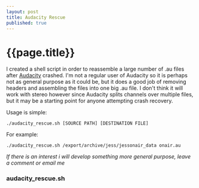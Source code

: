 ```yaml
---
layout: post
title: Audacity Rescue
published: true
---
```

# {{page.title}}
I created a shell script in order to reassemble a large number of .au files 
after [Audacity](http://audacity.sourceforge.net) crashed. I'm not a regular
user of Audacity so it is perhaps not as general purpose as it could be, but
it does a good job of removing headers and assembling the files into one big
.au file. I don't think it will work with stereo however since Audacity splits
channels over multiple files, but it may be a starting point for anyone
attempting crash recovery.

Usage is simple:

    ./audacity_rescue.sh [SOURCE PATH] [DESTINATION FILE]

For example:

    ./audacity_rescue.sh /export/archive/jess/jessonair_data onair.au

*If there is an interest i will develop something more general purpose, leave a 
comment or email me*

### audacity_rescue.sh


<div class="small-gist">
    <script src="https://gist.github.com/912222.js"> </script>
</div>

